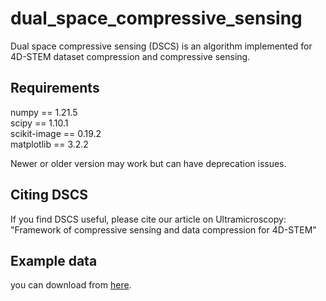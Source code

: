 # dual_space_compressive_sensing

Dual space compressive sensing (DSCS) is an algorithm implemented for 4D-STEM dataset compression and compressive sensing.

## Requirements
numpy == 1.21.5  
scipy == 1.10.1  
scikit-image == 0.19.2  
matplotlib == 3.2.2  

Newer or older version may work but can have deprecation issues.  

## Citing DSCS  
If you find DSCS useful, please cite our article on Ultramicroscopy:
"Framework of compressive sensing and data compression for 4D-STEM"

## Example data  
you can download from [here](https://uofi.box.com/s/edsre64etr2p6idhqekdxksilxzug9ji).

